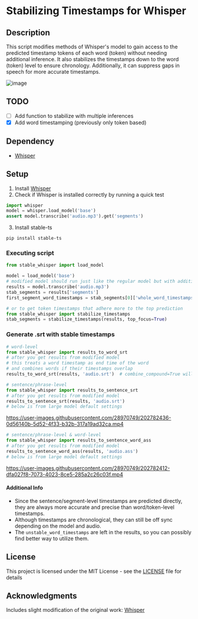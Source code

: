 # Stabilizing Timestamps for Whisper

## Description
This script modifies methods of Whisper's model to gain access to the predicted timestamp tokens of each word (token) without needing additional inference. It also stabilizes the timestamps down to the word (token) level to ensure chronology. Additionally, it can suppress gaps in speech for more accurate timestamps.

![image](https://user-images.githubusercontent.com/28970749/192950141-40ac8cbd-ccac-45da-b563-f8144d22c54e.png)

## TODO
- [ ] Add function to stabilize with multiple inferences
- [x] Add word timestamping (previously only token based)

## Dependency
* [Whisper](https://github.com/openai/whisper)

## Setup 
1. Install [Whisper](https://github.com/openai/whisper#setup)
2. Check if Whisper is installed correctly by running a quick test
```python
import whisper
model = whisper.load_model('base')
assert model.transcribe('audio.mp3').get('segments')
```
3. Install stable-ts
```commandline
pip install stable-ts
```

### Executing script
```python
from stable_whisper import load_model

model = load_model('base')
# modified model should run just like the regular model but with additional hyperparameters and extra data in results
results = model.transcribe('audio.mp3')
stab_segments = results['segments']
first_segment_word_timestamps = stab_segments[0]['whole_word_timestamps']

# or to get token timestamps that adhere more to the top prediction
from stable_whisper import stabilize_timestamps
stab_segments = stabilize_timestamps(results, top_focus=True)
```

### Generate .srt with stable timestamps
```python
# word-level 
from stable_whisper import results_to_word_srt
# after you get results from modified model
# this treats a word timestamp as end time of the word
# and combines words if their timestamps overlap
results_to_word_srt(results, 'audio.srt')  # combine_compound=True will merge words with no prepended space
```
```python
# sentence/phrase-level
from stable_whisper import results_to_sentence_srt
# after you get results from modified model
results_to_sentence_srt(results, 'audio.srt')
# below is from large model default settings
```

https://user-images.githubusercontent.com/28970749/202782436-0d56140b-5d52-4f33-b32b-317a19ad32ca.mp4


```python
# sentence/phrase-level & word-level
from stable_whisper import results_to_sentence_word_ass
# after you get results from modified model
results_to_sentence_word_ass(results, 'audio.ass')
# below is from large model default settings
```

https://user-images.githubusercontent.com/28970749/202782412-dfa027f8-7073-4023-8ce5-285a2c26c03f.mp4

#### Additional Info
* Since the sentence/segment-level timestamps are predicted directly, they are always more accurate and precise than word/token-level timestamps.
* Although timestamps are chronological, they can still be off sync depending on the model and audio.
* The `unstable_word_timestamps` are left in the results, so you can possibly find better way to utilize them.

## License
This project is licensed under the MIT License - see the [LICENSE](LICENSE) file for details

## Acknowledgments
Includes slight modification of the original work: [Whisper](https://github.com/openai/whisper)
